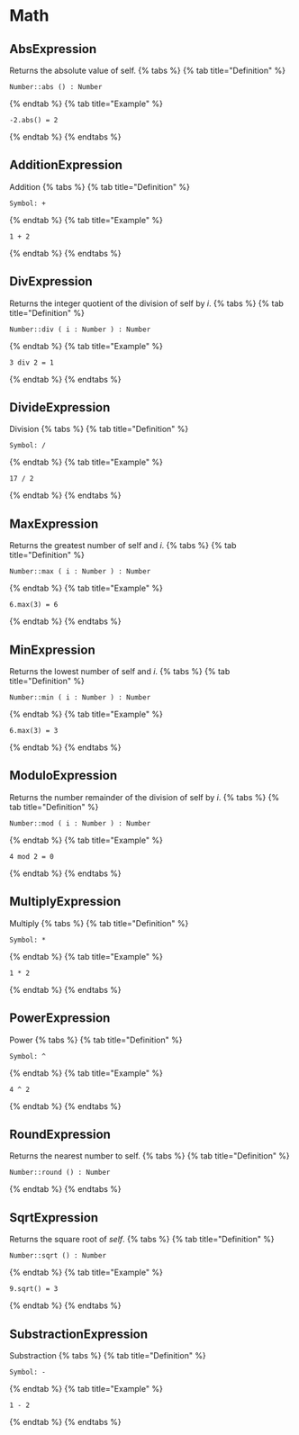 # Math
## AbsExpression
Returns the absolute value of self.
{% tabs %}
   {% tab title="Definition" %}
   ```ocl
   Number::abs () : Number
   ```
   {% endtab %}
   {% tab title="Example" %}
   ```ocl
   -2.abs() = 2
   ```
   {% endtab %}
{% endtabs %}
## AdditionExpression
Addition
{% tabs %}
   {% tab title="Definition" %}
   ```ocl
   Symbol: +
   ```
   {% endtab %}
   {% tab title="Example" %}
   ```ocl
   1 + 2
   ```
   {% endtab %}
{% endtabs %}
## DivExpression
Returns the integer quotient of the division of self by *i*.
{% tabs %}
   {% tab title="Definition" %}
   ```ocl
   Number::div ( i : Number ) : Number
   ```
   {% endtab %}
   {% tab title="Example" %}
   ```ocl
   3 div 2 = 1
   ```
   {% endtab %}
{% endtabs %}
## DivideExpression
Division
{% tabs %}
   {% tab title="Definition" %}
   ```ocl
   Symbol: /
   ```
   {% endtab %}
   {% tab title="Example" %}
   ```ocl
   17 / 2
   ```
   {% endtab %}
{% endtabs %}
## MaxExpression
Returns the greatest number of self and *i*.
{% tabs %}
   {% tab title="Definition" %}
   ```ocl
   Number::max ( i : Number ) : Number
   ```
   {% endtab %}
   {% tab title="Example" %}
   ```ocl
   6.max(3) = 6
   ```
   {% endtab %}
{% endtabs %}
## MinExpression
Returns the lowest number of self and *i*.
{% tabs %}
   {% tab title="Definition" %}
   ```ocl
   Number::min ( i : Number ) : Number
   ```
   {% endtab %}
   {% tab title="Example" %}
   ```ocl
   6.max(3) = 3
   ```
   {% endtab %}
{% endtabs %}
## ModuloExpression
Returns the number remainder of the division of self by *i*.
{% tabs %}
   {% tab title="Definition" %}
   ```ocl
   Number::mod ( i : Number ) : Number
   ```
   {% endtab %}
   {% tab title="Example" %}
   ```ocl
   4 mod 2 = 0
   ```
   {% endtab %}
{% endtabs %}
## MultiplyExpression
Multiply
{% tabs %}
   {% tab title="Definition" %}
   ```ocl
   Symbol: *
   ```
   {% endtab %}
   {% tab title="Example" %}
   ```ocl
   1 * 2
   ```
   {% endtab %}
{% endtabs %}
## PowerExpression
Power
{% tabs %}
   {% tab title="Definition" %}
   ```ocl
   Symbol: ^
   ```
   {% endtab %}
   {% tab title="Example" %}
   ```ocl
   4 ^ 2
   ```
   {% endtab %}
{% endtabs %}
## RoundExpression
Returns the nearest number to self.
{% tabs %}
   {% tab title="Definition" %}
   ```ocl
   Number::round () : Number
   ```
   {% endtab %}
{% endtabs %}
## SqrtExpression
Returns the square root of *self*.
{% tabs %}
   {% tab title="Definition" %}
   ```ocl
   Number::sqrt () : Number
   ```
   {% endtab %}
   {% tab title="Example" %}
   ```ocl
   9.sqrt() = 3
   ```
   {% endtab %}
{% endtabs %}
## SubstractionExpression
Substraction
{% tabs %}
   {% tab title="Definition" %}
   ```ocl
   Symbol: -
   ```
   {% endtab %}
   {% tab title="Example" %}
   ```ocl
   1 - 2
   ```
   {% endtab %}
{% endtabs %}

